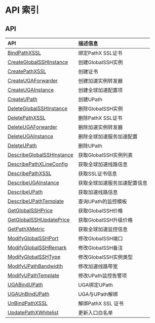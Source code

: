 # API 索引

## API

| API | 描述信息 |
|:---|:---|
|[BindPathXSSL](api/pathx-api/bind_path_xssl)|绑定PathX SSL证书|
|[CreateGlobalSSHInstance](api/pathx-api/create_global_ssh_instance)|创建GlobalSSH实例|
|[CreatePathXSSL](api/pathx-api/create_path_xssl)|创建证书|
|[CreateUGAForwarder](api/pathx-api/create_uga_forwarder)|创建加速实例转发器|
|[CreateUGAInstance](api/pathx-api/create_uga_instance)|创建全球加速配置项|
|[CreateUPath](api/pathx-api/create_upath)|创建UPath|
|[DeleteGlobalSSHInstance](api/pathx-api/delete_global_ssh_instance)|删除GlobalSSH实例|
|[DeletePathXSSL](api/pathx-api/delete_path_xssl)|删除PathX SSL证书|
|[DeleteUGAForwarder](api/pathx-api/delete_uga_forwarder)|删除加速实例转发器|
|[DeleteUGAInstance](api/pathx-api/delete_uga_instance)|删除全球加速服务加速配置|
|[DeleteUPath](api/pathx-api/delete_upath)|删除UPath|
|[DescribeGlobalSSHInstance](api/pathx-api/describe_global_ssh_instance)|获取GlobalSSH实例列表|
|[DescribePathXLineConfig](api/pathx-api/describe_path_x_line_config)|获取全球加速线路信息|
|[DescribePathXSSL](api/pathx-api/describe_path_xssl)|获取SSL证书信息|
|[DescribeUGAInstance](api/pathx-api/describe_uga_instance)|获取全球加速服务加速配置信息|
|[DescribeUPath](api/pathx-api/describe_upath)|获取加速线路信息|
|[DescribeUPathTemplate](api/pathx-api/describe_upath_template)|查询UPath的监控模板|
|[GetGlobalSSHPrice](api/pathx-api/get_global_ssh_price)|获取GlobalSSH价格|
|[GetGlobalSSHUpdatePrice](api/pathx-api/get_global_ssh_update_price)|获取GlobalSSH升级价格|
|[GetPathXMetric](api/pathx-api/get_path_x_metric)|获取全球加速监控信息|
|[ModifyGlobalSSHPort](api/pathx-api/modify_global_ssh_port)|修改GlobalSSH端口|
|[ModifyGlobalSSHRemark](api/pathx-api/modify_global_ssh_remark)|修改GlobalSSH备注|
|[ModifyGlobalSSHType](api/pathx-api/modify_global_ssh_type)|修改GlobalSSH实例类型|
|[ModifyUPathBandwidth](api/pathx-api/modify_upath_bandwidth)|修改加速线路带宽|
|[ModifyUPathTemplate](api/pathx-api/modify_upath_template)|修改UPath监控告警项|
|[UGABindUPath](api/pathx-api/uga_bind_upath)|UGA绑定UPath|
|[UGAUnBindUPath](api/pathx-api/uga_un_bind_upath)|UGA与UPath解绑|
|[UnBindPathXSSL](api/pathx-api/un_bind_path_xssl)|解绑PathX SSL 证书|
|[UpdatePathXWhitelist](api/pathx-api/update_path_x_whitelist)|更新入口白名单|
